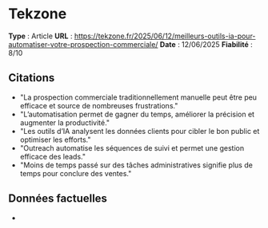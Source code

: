 # Tekzone

**Type** : Article
**URL** : https://tekzone.fr/2025/06/12/meilleurs-outils-ia-pour-automatiser-votre-prospection-commerciale/
**Date** : 12/06/2025
**Fiabilité** : 8/10

## Citations

* "La prospection commerciale traditionnellement manuelle peut être peu efficace et source de nombreuses frustrations."
* "L’automatisation permet de gagner du temps, améliorer la précision et augmenter la productivité."
* "Les outils d’IA analysent les données clients pour cibler le bon public et optimiser les efforts."
* "Outreach automatise les séquences de suivi et permet une gestion efficace des leads."
* "Moins de temps passé sur des tâches administratives signifie plus de temps pour conclure des ventes."

## Données factuelles

- 
